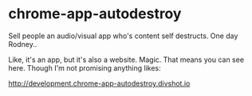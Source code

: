 # chrome-app-autodestroy
Sell people an audio/visual app who's content self destructs. One day Rodney..

Like, it's an app, but it's also a website. Magic.
That means you can see here. Though I'm not promising anything likes:

http://development.chrome-app-autodestroy.divshot.io
